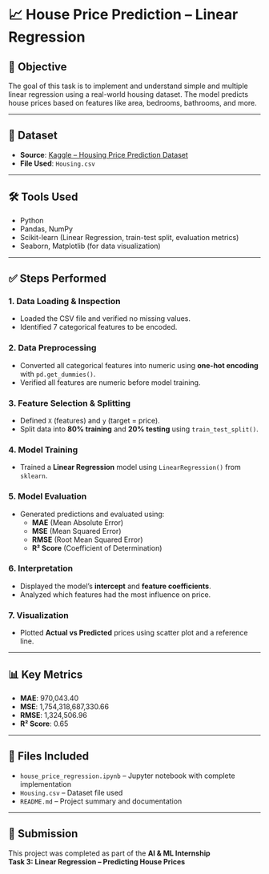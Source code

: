 # 📈 House Price Prediction – Linear Regression

## 📌 Objective
The goal of this task is to implement and understand simple and multiple linear regression using a real-world housing dataset. The model predicts house prices based on features like area, bedrooms, bathrooms, and more.

---

## 📁 Dataset
- **Source**: [Kaggle – Housing Price Prediction Dataset](https://www.kaggle.com/datasets/harishkumardatalab/housing-price-prediction)
- **File Used**: `Housing.csv`

---

## 🛠 Tools Used
- Python
- Pandas, NumPy
- Scikit-learn (Linear Regression, train-test split, evaluation metrics)
- Seaborn, Matplotlib (for data visualization)

---

## ✅ Steps Performed

### 1. Data Loading & Inspection
- Loaded the CSV file and verified no missing values.
- Identified 7 categorical features to be encoded.

### 2. Data Preprocessing
- Converted all categorical features into numeric using **one-hot encoding** with `pd.get_dummies()`.
- Verified all features are numeric before model training.

### 3. Feature Selection & Splitting
- Defined `X` (features) and `y` (target = price).
- Split data into **80% training** and **20% testing** using `train_test_split()`.

### 4. Model Training
- Trained a **Linear Regression** model using `LinearRegression()` from `sklearn`.

### 5. Model Evaluation
- Generated predictions and evaluated using:
  - **MAE** (Mean Absolute Error)
  - **MSE** (Mean Squared Error)
  - **RMSE** (Root Mean Squared Error)
  - **R² Score** (Coefficient of Determination)

### 6. Interpretation
- Displayed the model’s **intercept** and **feature coefficients**.
- Analyzed which features had the most influence on price.

### 7. Visualization
- Plotted **Actual vs Predicted** prices using scatter plot and a reference line.

---

## 📊 Key Metrics
- **MAE**: 970,043.40
- **MSE**: 1,754,318,687,330.66
- **RMSE**: 1,324,506.96
- **R² Score**: 0.65

---

## 📂 Files Included
- `house_price_regression.ipynb` – Jupyter notebook with complete implementation
- `Housing.csv` – Dataset file used
- `README.md` – Project summary and documentation

---

## 📝 Submission
This project was completed as part of the **AI & ML Internship**  
**Task 3: Linear Regression – Predicting House Prices**

